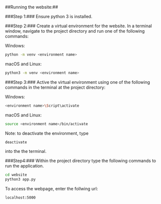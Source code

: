 ##Running the website:##

###Step 1:### 
Ensure python 3 is installed.

###Step 2:###
Create a virtual environment for the website. In a terminal window, navigate to the project directory and run one of the following commands:

Windows:
```bash
python -m venv <environment name>
```

macOS and Linux:
```bash
python3 -m venv <environment name>
```

###Step 3:###
Active the virtual environment using one of the following commands in the terminal at the project directory:

Windows:
```bash
<environment name>\Script\activate
```

macOS and Linux:
```bash
source <environment name>/bin/activate
```

Note: to deactivate the environment, type 
```bash
deactivate
``` 
into the the terminal.

###Step4:###
Within the project directory type the following commands to run the application.
```bash
cd website
python3 app.py
```

To access the webpage, enter the follwing url:
```
localhost:5000
```
